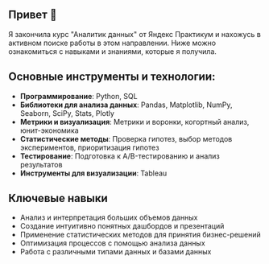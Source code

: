 ## Привет 👋

Я закончила курс "Аналитик данных" от Яндекс Практикум и нахожусь в активном поиске работы в этом направлении. Ниже можно ознакомиться с навыками и знаниями, которые я получила.

## Основные инструменты и технологии:

- **Программирование**: Python, SQL
- **Библиотеки для анализа данных**: Pandas, Matplotlib, NumPy, Seaborn, SciPy, Stats, Plotly
- **Метрики и визуализация**: Метрики и воронки, когортный анализ, юнит-экономика
- **Статистические методы**: Проверка гипотез, выбор методов экспериментов, приоритизация гипотез
- **Тестирование**: Подготовка к A/B-тестированию и анализ результатов
- **Инструменты для визуализации**: Tableau

## Ключевые навыки

- Анализ и интерпретация больших объемов данных
- Создание интуитивно понятных дашбордов и презентаций
- Применение статистических методов для принятия бизнес-решений
- Оптимизация процессов с помощью анализа данных
- Работа с различными типами данных и базами данных
